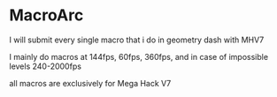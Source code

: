 # MacroArc
I will submit every single macro that i do in geometry dash with MHV7

I mainly do macros at 144fps, 60fps, 360fps, and in case of impossible levels 240-2000fps

all macros are exclusively for Mega Hack V7
